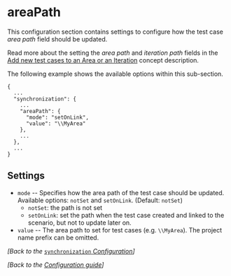 # areaPath

This configuration section contains settings to configure how the test case _area path_ field should be updated.

Read more about the setting the _area path_ and _iteration path_ fields in the [Add new test cases to an Area or an Iteration](../../important-concepts/add-new-test-cases-to-an-area-or-an-iteration.md) concept description.

The following example shows the available options within this sub-section.

```text
{
  ...
  "synchronization": {
    ...
    "areaPath": {
      "mode": "setOnLink",
      "value": "\\MyArea"
    },
    ...
  },
  ...
}
```

## Settings

* `mode` -- Specifies how the area path of the test case should be updated. Available options: `notSet` and `setOnLink`. \(Default: `notSet`\)
  * `notSet`: the path is not set
  * `setOnLink`: set the path when the test case created and linked to the scenario, but not to update later on. 
* `value` -- The area path to set for test cases \(e.g. `\\MyArea`\). The project name prefix can be omitted.

_\[Back to the_ [`synchronization` _Configuration_](./)_\]_

_\[Back to the_ [_Configuration guide_](../)_\]_

